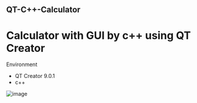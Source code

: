 ## QT-C++-Calculator

# Calculator with GUI by c++ using QT Creator

Environment
* QT Creator 9.0.1
* c++

![image](https://user-images.githubusercontent.com/94898107/210046833-b93d3cb1-51f1-4198-b423-cdb268a71d60.png)
